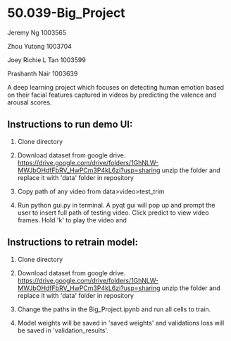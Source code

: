 # 50.039-Big_Project

Jeremy Ng 1003565

Zhou Yutong 1003704

Joey Richie L Tan 1003599 

Prashanth Nair 1003639

A deep learning project which focuses on detecting human emotion based on their facial features captured in videos by predicting the valence and arousal scores.

## Instructions to run demo UI:

1. Clone directory

2. Download dataset from google drive. https://drive.google.com/drive/folders/1GhNLW-MWJbOHdfFbRV_HwPCm3P4kL6zi?usp=sharing unzip the folder and replace it with 'data' folder in repository

3. Copy path of any video from data>video>test_trim
 
4. Run python gui.py in terminal. A pyqt gui will pop up and prompt the user to insert full path of testing video. Click predict to view video frames. Hold 'k' to play the video and 


## Instructions to retrain model:

1. Clone directory

2. Download dataset from google drive. https://drive.google.com/drive/folders/1GhNLW-MWJbOHdfFbRV_HwPCm3P4kL6zi?usp=sharing unzip the folder and replace it with 'data' folder in repository

3. Change the paths in the Big_Project.ipynb and run all cells to train.

4. Model weights will be saved in 'saved weights' and validations loss will be saved in 'validation_results'.
